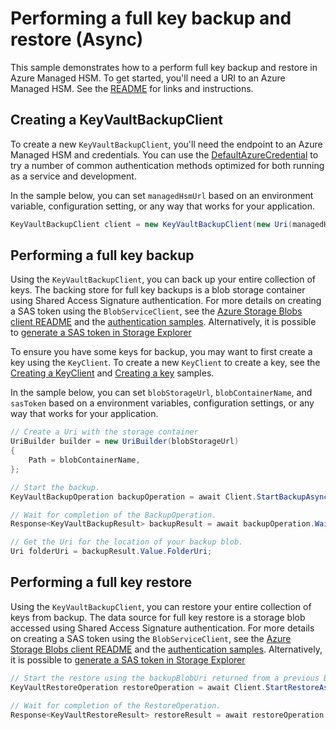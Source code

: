 # Performing a full key backup and restore (Async)

This sample demonstrates how to a perform full key backup and restore in Azure Managed HSM.
To get started, you'll need a URI to an Azure Managed HSM. See the [README](https://github.com/Azure/azure-sdk-for-net/blob/main/sdk/keyvault/Azure.Security.KeyVault.Administration/README.md) for links and instructions.

## Creating a KeyVaultBackupClient

To create a new `KeyVaultBackupClient`, you'll need the endpoint to an Azure Managed HSM and credentials.
You can use the [DefaultAzureCredential][DefaultAzureCredential] to try a number of common authentication methods optimized for both running as a service and development.

In the sample below, you can set `managedHsmUrl` based on an environment variable, configuration setting, or any way that works for your application.

```C# Snippet:HelloCreateKeyVaultBackupClient
KeyVaultBackupClient client = new KeyVaultBackupClient(new Uri(managedHsmUrl), new DefaultAzureCredential());
```

## Performing a full key backup

Using the `KeyVaultBackupClient`, you can back up your entire collection of keys. The backing store for full key backups is a blob storage container using Shared Access Signature authentication.
For more details on creating a SAS token using the `BlobServiceClient`, see the [Azure Storage Blobs client README](https://github.com/Azure/azure-sdk-for-net/blob/main/sdk/storage/Azure.Storage.Blobs/README.md) and the [authentication samples](https://github.com/Azure/azure-sdk-for-net/blob/main/sdk/storage/Azure.Storage.Blobs/samples/Sample02_Auth.cs).
Alternatively, it is possible to [generate a SAS token in Storage Explorer](https://learn.microsoft.com/azure/vs-azure-tools-storage-manage-with-storage-explorer?tabs=windows#generate-a-shared-access-signature-in-storage-explorer)

To ensure you have some keys for backup, you may want to first create a key using the `KeyClient`.
To create a new `KeyClient` to create a key, see the [Creating a KeyClient](https://github.com/Azure/azure-sdk-for-net/blob/main/sdk/keyvault/Azure.Security.KeyVault.Keys/samples/Sample1_HelloWorld.md#creating-a-keyclientkeyvault) and [Creating a key](https://github.com/Azure/azure-sdk-for-net/blob/main/sdk/keyvault/Azure.Security.KeyVault.Keys/samples/Sample1_HelloWorld.md#creating-a-key) samples.

In the sample below, you can set `blobStorageUrl`, `blobContainerName`, and `sasToken` based on a environment variables, configuration settings, or any way that works for your application.

```C# Snippet:HelloFullBackupAsync
// Create a Uri with the storage container
UriBuilder builder = new UriBuilder(blobStorageUrl)
{
    Path = blobContainerName,
};

// Start the backup.
KeyVaultBackupOperation backupOperation = await Client.StartBackupAsync(builder.Uri, sasToken);

// Wait for completion of the BackupOperation.
Response<KeyVaultBackupResult> backupResult = await backupOperation.WaitForCompletionAsync();

// Get the Uri for the location of your backup blob.
Uri folderUri = backupResult.Value.FolderUri;
```

## Performing a full key restore

Using the `KeyVaultBackupClient`, you can restore your entire collection of keys from backup. The data source for full key restore is a storage blob accessed using Shared Access Signature authentication.
For more details on creating a SAS token using the `BlobServiceClient`, see the [Azure Storage Blobs client README](https://github.com/Azure/azure-sdk-for-net/blob/main/sdk/storage/Azure.Storage.Blobs/README.md) and the [authentication samples](https://github.com/Azure/azure-sdk-for-net/blob/main/sdk/storage/Azure.Storage.Blobs/samples/Sample02_Auth.cs).
Alternatively, it is possible to [generate a SAS token in Storage Explorer](https://learn.microsoft.com/azure/vs-azure-tools-storage-manage-with-storage-explorer?tabs=windows#generate-a-shared-access-signature-in-storage-explorer)

```C# Snippet:HelloFullRestoreAsync
// Start the restore using the backupBlobUri returned from a previous BackupOperation.
KeyVaultRestoreOperation restoreOperation = await Client.StartRestoreAsync(folderUri, sasToken);

// Wait for completion of the RestoreOperation.
Response<KeyVaultRestoreResult> restoreResult = await restoreOperation.WaitForCompletionAsync();
```

<!-- LINKS -->
[DefaultAzureCredential]: https://github.com/Azure/azure-sdk-for-net/blob/main/sdk/identity/Azure.Identity/README.md